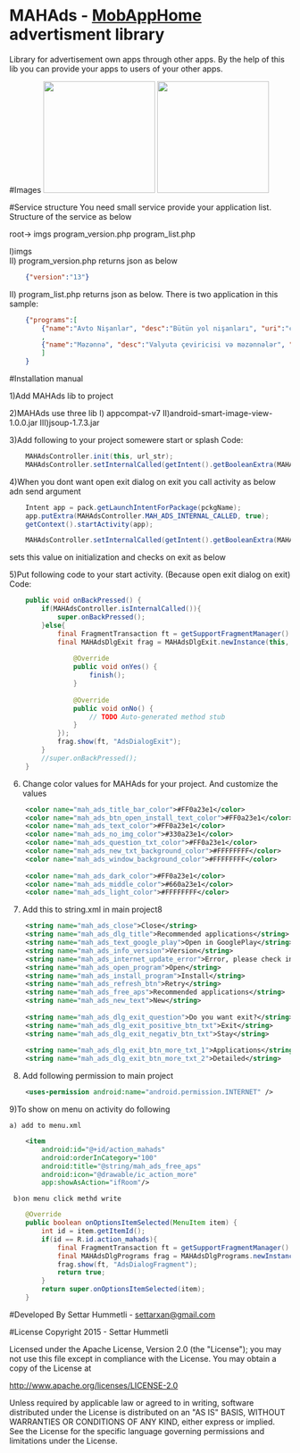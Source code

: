 # MAHAds - <a href="https://play.google.com/store/search?q=mobapphome">MobAppHome</a>  advertisment library 

Library for advertisement own apps through other apps. 
By the help of this lib you can provide your apps to users of your other apps.

#Images
<img src="https://github.com/settarxan/MAHAds/blob/master/imgs/exit_dlg.png" width="200px"/>
<img src="https://github.com/settarxan/MAHAds/blob/master/imgs/programs_dlg.png" width="200px"/>

#Service structure
You need small service provide your application list. Structure of the service as below

root->
    imgs
    program_version.php
    program_list.php

  I)imgs  
  II) program_version.php returns json as below 

```json
	{"version":"13"}
```

  II) program_list.php returns json as below. There is two  application in this sample:
  
```json
	{"programs":[ 
		{"name":"Avto Nişanlar", "desc":"Bütün yol nişanları", "uri":"com.mobapphome.avtonishanlar",          "img":"imgs/avto_nishanlar2.png", "release_date":"10/10/2014"} 
		,
		{"name":"Məzənnə", "desc":"Valyuta çeviricisi və məzənnələr", "uri":"com.mobapphome.currency", "img":"imgs/mezenne2.png", "release_date":"05/12/2014"}
		]
	}
```

  
#Installation manual

1)Add MAHAds lib to project

2)MAHAds use three lib 
	I) appcompat-v7
	II)android-smart-image-view-1.0.0.jar
	III)jsoup-1.7.3.jar

3)Add following to your project somewere start or splash
Code: 
```java
	MAHAdsController.init(this, url_str);
	MAHAdsController.setInternalCalled(getIntent().getBooleanExtra(MAHAdsController.MAH_ADS_INTERNAL_CALLED, false));
```


4)When you dont want open exit dialog on exit you call activity as below adn send argument
```java
	Intent app = pack.getLaunchIntentForPackage(pckgName);
	app.putExtra(MAHAdsController.MAH_ADS_INTERNAL_CALLED, true);
	getContext().startActivity(app);						
```

```java
	MAHAdsController.setInternalCalled(getIntent().getBooleanExtra(MAHAdsController.MAH_ADS_INTERNAL_CALLED, false));
```
sets this value on initialization and checks on exit as below

5)Put following code to your start activity. (Because open exit dialog on exit)
Code:	
```java
	public void onBackPressed() {
		if(MAHAdsController.isInternalCalled()){
			super.onBackPressed();
		}else{
			final FragmentTransaction ft = getSupportFragmentManager().beginTransaction(); //get the fragment
			final MAHAdsDlgExit frag = MAHAdsDlgExit.newInstance(this, new ExitListiner() {
			
				@Override
				public void onYes() {
					finish();	
				}
			
				@Override
				public void onNo() {
					// TODO Auto-generated method stub
				}
			});
			frag.show(ft, "AdsDialogExit");		
		}	
		//super.onBackPressed();
	}
```

6) Change color values for MAHAds for your project. And customize  the values
```xml
	<color name="mah_ads_title_bar_color">#FF0a23e1</color>						
	<color name="mah_ads_btn_open_install_text_color">#FF0a23e1</color>						
	<color name="mah_ads_text_color">#FF0a23e1</color>						
	<color name="mah_ads_no_img_color">#330a23e1</color>						
	<color name="mah_ads_question_txt_color">#FF0a23e1</color>	
	<color name="mah_ads_new_txt_background_color">#FFFFFFFF</color>						
	<color name="mah_ads_window_background_color">#FFFFFFFF</color>						
								
	<color name="mah_ads_dark_color">#FF0a23e1</color>						
	<color name="mah_ads_middle_color">#660a23e1</color>						
	<color name="mah_ads_light_color">#FFFFFFFF</color>			
```

7) Add this to string.xml in main project8

```xml
	<string name="mah_ads_close">Close</string>
	<string name="mah_ads_dlg_title">Recommended applications</string>
	<string name="mah_ads_text_google_play">Open in GooglePlay</string>
	<string name="mah_ads_info_version">Version</string>
	<string name="mah_ads_internet_update_error">Error, please check internet connection or link</string>
	<string name="mah_ads_open_program">Open</string>
	<string name="mah_ads_install_program">Install</string>
	<string name="mah_ads_refresh_btn">Retry</string>
	<string name="mah_ads_free_aps">Recommended applications</string>
	<string name="mah_ads_new_text">New</string>
	
	<string name="mah_ads_dlg_exit_question">Do you want exit?</string>
	<string name="mah_ads_dlg_exit_positive_btn_txt">Exit</string>
	<string name="mah_ads_dlg_exit_negativ_btn_txt">Stay</string>
	
	<string name="mah_ads_dlg_exit_btn_more_txt_1">Applications</string>
	<string name="mah_ads_dlg_exit_btn_more_txt_2">Detailed</string>
```
    	
8) Add following permission to main project
```xml
	<uses-permission android:name="android.permission.INTERNET" />
```

9)To show on menu on activity do following

    a) add to menu.xml
```xml
	<item
        android:id="@+id/action_mahads"
        android:orderInCategory="100"
        android:title="@string/mah_ads_free_aps"
        android:icon="@drawable/ic_action_more"
        app:showAsAction="ifRoom"/> 
```
	
     b)on menu click methd write
```java
	@Override
	public boolean onOptionsItemSelected(MenuItem item) {
		int id = item.getItemId();
		if(id == R.id.action_mahads){
			final FragmentTransaction ft = getSupportFragmentManager().beginTransaction(); 
			final MAHAdsDlgPrograms frag = MAHAdsDlgPrograms.newInstance(this);
			frag.show(ft, "AdsDialogFragment");
			return true;			
		}
		return super.onOptionsItemSelected(item);
	}
```
	
#Developed By
Settar Hummetli - settarxan@gmail.com


#License
Copyright 2015  - Settar Hummetli

Licensed under the Apache License, Version 2.0 (the "License");
you may not use this file except in compliance with the License.
You may obtain a copy of the License at

   http://www.apache.org/licenses/LICENSE-2.0

Unless required by applicable law or agreed to in writing, software
distributed under the License is distributed on an "AS IS" BASIS,
WITHOUT WARRANTIES OR CONDITIONS OF ANY KIND, either express or implied.
See the License for the specific language governing permissions and
limitations under the License.
